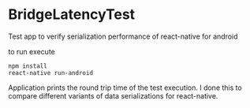 # BridgeLatencyTest
Test app to verify serialization performance of react-native for android

to run execute

```
npm install
react-native run-android
```

Application prints the round trip time of the test execution.
I done this to compare different variants of data serializations for react-native.
